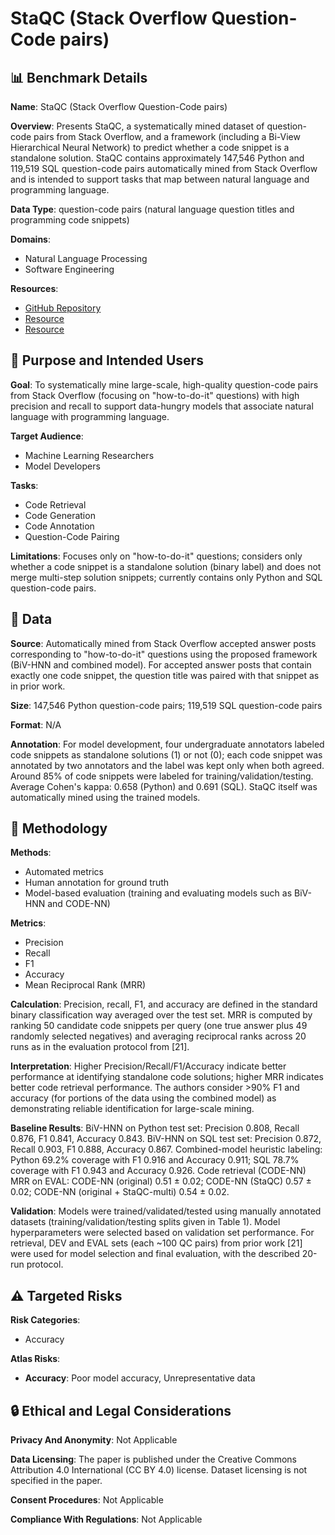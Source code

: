 # StaQC (Stack Overflow Question-Code pairs)

## 📊 Benchmark Details

**Name**: StaQC (Stack Overflow Question-Code pairs)

**Overview**: Presents StaQC, a systematically mined dataset of question-code pairs from Stack Overflow, and a framework (including a Bi-View Hierarchical Neural Network) to predict whether a code snippet is a standalone solution. StaQC contains approximately 147,546 Python and 119,519 SQL question-code pairs automatically mined from Stack Overflow and is intended to support tasks that map between natural language and programming language.

**Data Type**: question-code pairs (natural language question titles and programming code snippets)

**Domains**:
- Natural Language Processing
- Software Engineering

**Resources**:
- [GitHub Repository](https://github.com/LittleYUYU/StackOverflow-Question-Code-Dataset)
- [Resource](https://doi.org/10.1145/3178876.3186081)
- [Resource](https://arxiv.org/abs/1803.09371)

## 🎯 Purpose and Intended Users

**Goal**: To systematically mine large-scale, high-quality question-code pairs from Stack Overflow (focusing on "how-to-do-it" questions) with high precision and recall to support data-hungry models that associate natural language with programming language.

**Target Audience**:
- Machine Learning Researchers
- Model Developers

**Tasks**:
- Code Retrieval
- Code Generation
- Code Annotation
- Question-Code Pairing

**Limitations**: Focuses only on "how-to-do-it" questions; considers only whether a code snippet is a standalone solution (binary label) and does not merge multi-step solution snippets; currently contains only Python and SQL question-code pairs.

## 💾 Data

**Source**: Automatically mined from Stack Overflow accepted answer posts corresponding to "how-to-do-it" questions using the proposed framework (BiV-HNN and combined model). For accepted answer posts that contain exactly one code snippet, the question title was paired with that snippet as in prior work.

**Size**: 147,546 Python question-code pairs; 119,519 SQL question-code pairs

**Format**: N/A

**Annotation**: For model development, four undergraduate annotators labeled code snippets as standalone solutions (1) or not (0); each code snippet was annotated by two annotators and the label was kept only when both agreed. Around 85% of code snippets were labeled for training/validation/testing. Average Cohen's kappa: 0.658 (Python) and 0.691 (SQL). StaQC itself was automatically mined using the trained models.

## 🔬 Methodology

**Methods**:
- Automated metrics
- Human annotation for ground truth
- Model-based evaluation (training and evaluating models such as BiV-HNN and CODE-NN)

**Metrics**:
- Precision
- Recall
- F1
- Accuracy
- Mean Reciprocal Rank (MRR)

**Calculation**: Precision, recall, F1, and accuracy are defined in the standard binary classification way averaged over the test set. MRR is computed by ranking 50 candidate code snippets per query (one true answer plus 49 randomly selected negatives) and averaging reciprocal ranks across 20 runs as in the evaluation protocol from [21].

**Interpretation**: Higher Precision/Recall/F1/Accuracy indicate better performance at identifying standalone code solutions; higher MRR indicates better code retrieval performance. The authors consider >90% F1 and accuracy (for portions of the data using the combined model) as demonstrating reliable identification for large-scale mining.

**Baseline Results**: BiV-HNN on Python test set: Precision 0.808, Recall 0.876, F1 0.841, Accuracy 0.843. BiV-HNN on SQL test set: Precision 0.872, Recall 0.903, F1 0.888, Accuracy 0.867. Combined-model heuristic labeling: Python 69.2% coverage with F1 0.916 and Accuracy 0.911; SQL 78.7% coverage with F1 0.943 and Accuracy 0.926. Code retrieval (CODE-NN) MRR on EVAL: CODE-NN (original) 0.51 ± 0.02; CODE-NN (StaQC) 0.57 ± 0.02; CODE-NN (original + StaQC-multi) 0.54 ± 0.02.

**Validation**: Models were trained/validated/tested using manually annotated datasets (training/validation/testing splits given in Table 1). Model hyperparameters were selected based on validation set performance. For retrieval, DEV and EVAL sets (each ~100 QC pairs) from prior work [21] were used for model selection and final evaluation, with the described 20-run protocol.

## ⚠️ Targeted Risks

**Risk Categories**:
- Accuracy

**Atlas Risks**:
- **Accuracy**: Poor model accuracy, Unrepresentative data

## 🔒 Ethical and Legal Considerations

**Privacy And Anonymity**: Not Applicable

**Data Licensing**: The paper is published under the Creative Commons Attribution 4.0 International (CC BY 4.0) license. Dataset licensing is not specified in the paper.

**Consent Procedures**: Not Applicable

**Compliance With Regulations**: Not Applicable
